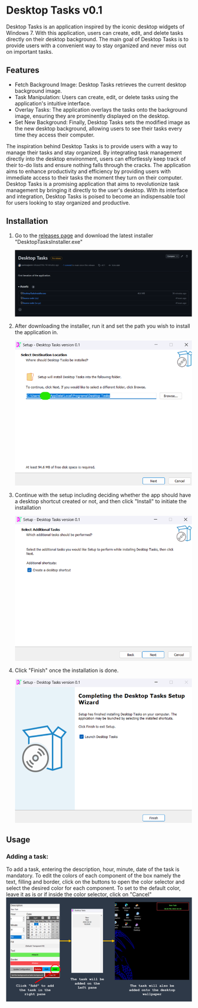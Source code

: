 # Desktop Tasks v0.1

Desktop Tasks is an application inspired by the iconic desktop widgets of Windows 7. With this application, users can create, edit, and delete tasks directly on their desktop background. The main goal of Desktop Tasks is to provide users with a convenient way to stay organized and never miss out on important tasks.

## Features
* Fetch Background Image: Desktop Tasks retrieves the current desktop background image.
* Task Manipulation: Users can create, edit, or delete tasks using the application's intuitive interface.
* Overlay Tasks: The application overlays the tasks onto the background image, ensuring they are prominently displayed on the desktop.
* Set New Background: Finally, Desktop Tasks sets the modified image as the new desktop background, allowing users to see their tasks every time they access their computer.

The inspiration behind Desktop Tasks is to provide users with a way to manage their tasks and stay organized. By integrating task management directly into the desktop environment, users can effortlessly keep track of their to-do lists and ensure nothing falls through the cracks. The application aims to enhance productivity and efficiency by providing users with immediate access to their tasks the moment they turn on their computer. Desktop Tasks is a promising application that aims to revolutionize task management by bringing it directly to the user's desktop. With its interface and integration, Desktop Tasks is poised to become an indispensable tool for users looking to stay organized and productive.

## Installation
1. Go to the [releases page](https://github.com/saviosajanm/DesktopTasks/releases/) and download the latest installer "DesktopTasksInstaller.exe"
   
   ![Releases page](https://github.com/saviosajanm/DesktopTasks/blob/main/photos/downloadpage.png)

2. After downloading the installer, run it and set the path you wish to install the application in.
   
   ![setup path](https://github.com/saviosajanm/DesktopTasks/blob/main/photos/setup1.png)

3. Continue with the setup including deciding whether the app should have a desktop shortcut created or not, and then click "Install" to initiate the installation
   
   ![shortcut choice](https://github.com/saviosajanm/DesktopTasks/blob/main/photos/shortcut.png)
   
4. Click "Finish" once the installation is done.
   
   ![installation finish](https://github.com/saviosajanm/DesktopTasks/blob/main/photos/complete.png)

## Usage

### Adding a task:
To add a task, entering the description, hour, minute, date of the task is mandatory. To edit the colors of each component of the box namely the text, filling and border, click on the buttons to open the color selector and select the desired color for each component. To set to the default color, leave it as is or if inside the color selector, click on "Cancel"
![Adding steps](https://github.com/saviosajanm/DesktopTasks/blob/main/photos/add.png)

